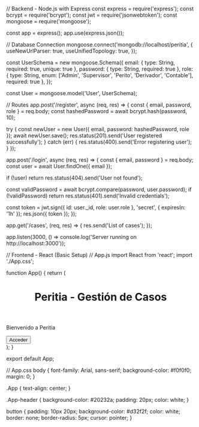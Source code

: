 // Backend - Node.js with Express
const express = require('express');
const bcrypt = require('bcrypt');
const jwt = require('jsonwebtoken');
const mongoose = require('mongoose');

const app = express();
app.use(express.json());

// Database Connection
mongoose.connect('mongodb://localhost/peritia', {
  useNewUrlParser: true,
  useUnifiedTopology: true,
});

const UserSchema = new mongoose.Schema({
  email: { type: String, required: true, unique: true },
  password: { type: String, required: true },
  role: { type: String, enum: ['Admin', 'Supervisor', 'Perito', 'Derivador', 'Contable'], required: true },
});

const User = mongoose.model('User', UserSchema);

// Routes
app.post('/register', async (req, res) => {
  const { email, password, role } = req.body;
  const hashedPassword = await bcrypt.hash(password, 10);

  try {
    const newUser = new User({ email, password: hashedPassword, role });
    await newUser.save();
    res.status(201).send('User registered successfully');
  } catch (err) {
    res.status(400).send('Error registering user');
  }
});

app.post('/login', async (req, res) => {
  const { email, password } = req.body;
  const user = await User.findOne({ email });

  if (!user) return res.status(404).send('User not found');

  const validPassword = await bcrypt.compare(password, user.password);
  if (!validPassword) return res.status(401).send('Invalid credentials');

  const token = jwt.sign({ id: user._id, role: user.role }, 'secret', { expiresIn: '1h' });
  res.json({ token });
});

app.get('/cases', (req, res) => {
  res.send('List of cases');
});

app.listen(3000, () => console.log('Server running on http://localhost:3000'));

// Frontend - React (Basic Setup)
// App.js
import React from 'react';
import './App.css';

function App() {
  return (
    <div className="App">
      <header className="App-header">
        <h1>Peritia - Gestión de Casos</h1>
      </header>
      <main>
        <p>Bienvenido a Peritia</p>
        <button>Acceder</button>
      </main>
    </div>
  );
}

export default App;

// App.css
body {
  font-family: Arial, sans-serif;
  background-color: #f0f0f0;
  margin: 0;
}

.App {
  text-align: center;
}

.App-header {
  background-color: #20232a;
  padding: 20px;
  color: white;
}

button {
  padding: 10px 20px;
  background-color: #d32f2f;
  color: white;
  border: none;
  border-radius: 5px;
  cursor: pointer;
}
